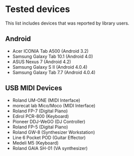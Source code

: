 Tested devices
==============

This list includes devices that was reported by library users.

Android
-------

- Acer ICONIA Tab A500 (Android 3.2)
- Samsung Galaxy Tab 10.1 (Android 4.0)
- ASUS Nexus 7 (Android 4.2)
- Samsung Galaxy S II (Android 4.0.4)
- Samsung Galaxy Tab 7.7 (Android 4.0.4)

USB MIDI Devices
----------------

- Roland UM-ONE (MIDI Interface)
- morecat lab Mico/Moco (MIDI Interface)
- Roland FP-7 (Digital Piano)
- Edirol PCR-800 (Keyboard)
- Pioneer DDJ-WeGO (DJ Controller)
- Roland FP-5 (Digital Piano)
- Roland GW-8 (Synthesizer Workstation)
- Line 6 Pocket POD (Guitar Effector)
- Medeli M5 (Keyboard)
- Roland GAIA SH-01 (VA synthesizer)
